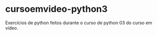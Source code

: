 # cursoemvideo-python3
 Exercícios de python feitos durante o curso de python 03 do curso em vídeo.
